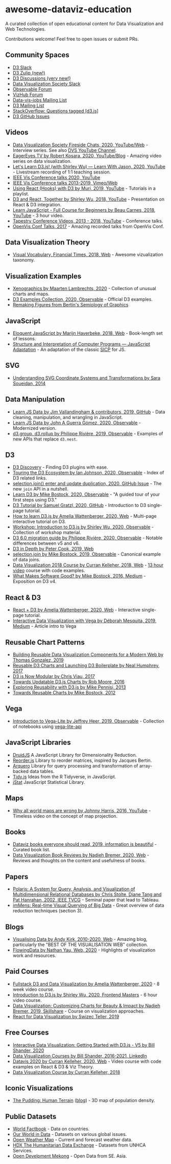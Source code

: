 # awesome-dataviz-education

A curated collection of open educational content for Data Visualization and Web Technologies.

Contributions welcome! Feel free to open issues or submit PRs.

## Community Spaces

- [D3 Slack](https://d3-slackin.herokuapp.com/)
- [D3 Zulip (new!)](https://d3js.zulipchat.com/)
- [D3 Discussions (very new!)](https://github.com/d3/d3/discussions)
- [Data Visualization Society Slack](https://www.datavisualizationsociety.com/join)
- [Observable Forum](https://talk.observablehq.com/)
- [VizHub Forum](https://vizhub.com/forum/)
- [Data-vis-jobs Mailing List](https://groups.google.com/g/data-vis-jobs?pli=1)
- [D3 Mailing List](https://groups.google.com/g/d3-js)
- [StackOverflow: Questions tagged [d3.js]](https://stackoverflow.com/questions/tagged/d3.js)
- [D3 GitHub Issues](https://github.com/d3)

## Videos

- [Data Visualization Society Fireside Chats, 2020, YouTube/Web](https://www.datavisualizationsociety.com/fireside-chats) - Interview series. See also [DVS YouTube Channel](https://www.youtube.com/channel/UCDvDHr5CYKBrbwaqRs04LPw).
- [EagerEyes TV by Robert Kosara, 2020, YouTube/Blog](https://eagereyes.org/tag/eagereyes-tv) - Amazing video series on data visualization.
- [Let's Learn D3.js! (with Shirley Wu) — Learn With Jason, 2020, YouTube](https://www.youtube.com/watch?list=PLz8Iz-Fnk_eTpvd49Sa77NiF8Uqq5Iykx&v=54APpd9TEWk&feature=emb_logo) - Livestream recording of 1:1 teaching session.
- [IEEE Vis Conference talks 2020, YouTube](https://www.youtube.com/channel/UCBJDy-9NtG3Db0YcuqNugiw)
- [IEEE Vis Conference talks 2013-2019, Vimeo/Web](https://jamesscottbrown.github.io/vis-videos/index.html)
- [Using React (Hooks) with D3 by Muri, 2019, YouTube](https://www.youtube.com/playlist?list=PLDZ4p-ENjbiPo4WH7KdHjh_EMI7Ic8b2B) - Tutorials in a playlist.
- [D3 and React, Together by Shirley Wu, 2018, YouTube](https://www.youtube.com/watch?v=zXBdNDnqV2Q) - Presentation on React & D3 integration.
- [Learn JavaScript - Full Course for Beginners by Beau Carnes, 2018, YouTube](https://www.youtube.com/watch?time_continue=6&v=PkZNo7MFNFg) - 3 hour video.
- [Tapestry Conference Videos, 2013 - 2018, YouTube](https://www.youtube.com/c/TapestryConference/playlists) - Conference talks.
- [OpenVis Conf Talks, 2017](http://www.openvisconf.com/2017/#videos) - Amazing recorded talks from OpenVis Conf.

## Data Visualization Theory

- [Visual Vocabulary, Financial Times, 2018, Web](https://ft-interactive.github.io/visual-vocabulary/) - Awesome vizualization taxonomy.

## Visualization Examples

- [Xenographics by Maarten Lambrechts, 2020](https://xeno.graphics/) - Collection of unusual charts and maps.
- [D3 Examples Collection, 2020, Observable](https://observablehq.com/@d3) - Official D3 examples.
- [Remaking Figures from Bertin's Semiology of Graphics](https://nicolas.kruchten.com/semiology_of_graphics/)

## JavaScript

- [Eloquent JavaScript by Marijn Haverbeke, 2018, Web](https://eloquentjavascript.net/) - Book-length set of lessons.
- [Structure and Interpretation of Computer Programs — JavaScript Adaptation](https://source-academy.github.io/sicp/) - An adaptation of the classic [SICP](https://mitpress.mit.edu/sites/default/files/sicp/full-text/book/book.html) for JS.

## SVG

- [Understanding SVG Coordinate Systems and Transformations by Sara Soueidan, 2014](https://www.sarasoueidan.com/blog/svg-coordinate-systems/)

## Data Manipulation

- [Learn JS Data by Jim Vallandingham & contributors, 2019, GitHub](http://learnjsdata.com/index.html) - Data cleaning, manipulation, and wrangling in JavaScript.
- [Learn JS Data by John A Guerra Gómez, 2020, Observable](https://observablehq.com/collection/@berkeleyvis/learn-js-data) - Modernized version.
- [d3.group, d3.rollup by Philippe Rivière, 2019, Observable](https://observablehq.com/@d3/d3-group) - Examples of new APIs that replace `d3.nest`.

## D3

- [D3 Discovery](https://d3-discovery.net/) - Finding D3 plugins with ease.
- [Touring the D3 Ecosystem by Ian Johnson, 2020, Observable](https://observablehq.com/@enjalot/touring-the-d3-ecosystem) - Index of D3 related links.
- [selection.join() enter and update duplication, 2020, GitHub Issue](https://github.com/d3/d3-selection/issues/260) - The new `join` API in a nutshell.
- [Learn D3 by Mike Bostock, 2020, Observable](https://observablehq.com/collection/@d3/learn-d3) - "A guided tour of your first steps using D3."
- [D3 Tutorial by Samuel Gratzl, 2020, GitHub](https://github.com/sgratzl/d3tutorial) - Introduction to D3 single-page tutorial.
- [How to learn D3.js by Amelia Wattenberger, 2020, Web](https://wattenberger.com/blog/d3) - Multi-page interactive tutorial on D3.
- [Workshop: Introduction to D3.js by Shirley Wu, 2020, Observable](https://observablehq.com/collection/@sxywu/introduction-to-d3-js) - Collection of workshop material.
- [D3 6.0 migration guide by Philippe Rivière, 2020, Observable](https://observablehq.com/@d3/d3v6-migration-guide) - Notable differences between v5 and v6.
- [D3 in Depth by Peter Cook, 2019, Web](https://www.d3indepth.com/)
- [selection.join by Mike Bostock, 2019, Observable](https://observablehq.com/@d3/selection-join) - Canonical example of data joins.
- [Data Visualization 2018 Course by Curran Kelleher, 2018, Web](https://curran.github.io/dataviz-course-2018/) - [13 hour video](https://www.youtube.com/watch?v=_8V5o2UHG0E) course with code examples.
- [What Makes Software Good? by Mike Bostock, 2016, Medium](https://medium.com/@mbostock/what-makes-software-good-943557f8a488) - Exposition on D3 v4.

## React & D3

- [React + D3 by Amelia Wattenberger, 2020, Web](https://wattenberger.com/blog/react-and-d3) - Interactive single-page tutorial.
- [Interactive Data Visualization with Vega by Déborah Mesquita, 2019, Medium](https://towardsdatascience.com/interactive-data-visualization-with-vega-ab09e2843d54) - Article intro to Vega

## Reusable Chart Patterns

- [Building Reusable Data Visualization Components for a Modern Web by Thomas Gonzalez, 2019](https://medium.com/nightingale/building-reusable-data-visualization-components-for-a-modern-web-e3d648d58a7c)
- [Reusable D3 Charts and Launching D3 Boilerplate by Neal Humphrey, 2017](http://nhumphrey.com/blog/2017/Reusable-D3-Charts/)
- [D3 is Now Modular by Chris Viau, 2017](https://medium.com/@christopheviau/d3-js-modularity-d5eed78ba06e)
- [Towards Updatable D3.js Charts by Rob Moore, 2016](https://www.toptal.com/d3-js/towards-reusable-d3-js-charts)
- [Exploring Reusability with D3.js by Mike Pennisi, 2013](https://bocoup.com/blog/reusability-with-d3)
- [Towards Reusable Charts by Mike Bostock, 2012](https://bost.ocks.org/mike/chart/)

## Vega

- [Introduction to Vega-Lite by Jeffrey Heer, 2019, Observable](https://observablehq.com/@uwdata/introduction-to-vega-lite) - Collection of notebooks using [vega-lite-api](https://vega.github.io/vega-lite-api/)

## JavaScript Libraries

- [DruidJS](https://github.com/saehm/DruidJS) A JavaScript Library for Dimensionality Reduction.
- [Reorder.js](https://github.com/jdfekete/reorder.js/) Library to reorder matrices, inspired by Jacques Bertin.
- [Arquero](https://github.com/uwdata/arquero) Library for query processing and transformation of array-backed data tables.
- [Tidy.js](https://github.com/pbeshai/tidy) Ideas from the R Tidyverse, in JavaScript.
- [jStat](https://github.com/jstat/jstat) JavaScript Statistical Library.

## Maps

- [Why all world maps are wrong by Johnny Harris, 2016, YouTube](https://www.youtube.com/watch?v=kIID5FDi2JQ) - Timeless video on the concept of map projection.

## Books

- [Dataviz books everyone should read, 2019, information is beautiful](https://informationisbeautiful.net/visualizations/dataviz-books/) - Curated book list.
- [Data Visualization Book Reviews by Nadieh Bremer, 2020, Web](https://www.visualcinnamon.com/resources/learning-data-visualization/books) - Reviews and thoughts on the content and usefulness of books.

## Papers

- [Polaris: A System for Query, Analysis, and Visualization of Multidimensional Relational Databases by
  Chris Stolte, Diane Tang and Pat Hanrahan, 2002, IEEE TVCG](https://graphics.stanford.edu/papers/polaris_extended/polaris.pdf) - Seminal paper that lead to Tableau.
- [imMens: Real-time Visual Querying of Big Data](https://sfu-db.github.io/cmpt884-fall16/Papers/immens.pdf) - Great overview of data reduction techniques (section 3).

## Blogs

- [Visualising Data by Andy Kirk, 2010-2020, Web](https://www.visualisingdata.com/blog/) - Amazing blog, particularly the "BEST OF THE VISUALISATION WEB" collection.
- [FlowingData by Nathan Yau, Web, 2020](https://flowingdata.com/) - Highlights of visualization work and resources.

## Paid Courses

- [Fullstack D3 and Data Visualization by Amelia Wattenberger, 2020](https://www.newline.co/fullstack-d3) - 8 week video course.
- [Introduction to D3.js by Shirley Wu, 2020, Frontend Masters](https://frontendmasters.com/courses/d3/) - 6 hour video course.
- [Data Visualization: Customizing Charts for Beauty & Impact by Nadieh Bremer, 2019, Skillshare](https://www.skillshare.com/classes/Data-Visualization-Customizing-Charts-for-Beauty-Impact/84030568) - Course on visualization approaches.
- [React for Data Visualization by Swizec Teller, 2019](https://reactfordataviz.com/)

## Free Courses

- [Interactive Data Visualization: Getting Started with D3.js - V5 by Bill Shander, 2020](https://www.skillshare.com/classes/Interactive-Data-Visualization-Getting-Started-with-D3-js-V5/2076025291/projects)
- [Data Visualization Courses by Bill Shander, 2016-2021, LinkedIn](https://www.linkedin.com/learning/instructors/bill-shander)
- [Datavis 2020 by Curran Kelleher, 2020, Web](https://datavis.tech/datavis-2020/) - Video course with code examples on React & D3 & Viz Theory.
- [Data Visualization Course by Curran Kelleher, 2018](https://curran.github.io/dataviz-course-2018/)

## Iconic Visualizations

- [The Pudding: Human Terrain](https://pudding.cool/2018/10/city_3d/) ([blog](https://blog.mapbox.com/how-the-pudding-team-uses-mapbox-4b5b8577001f)) - 3D map of population density.

## Public Datasets

- [World Factbook](https://github.com/factbook/factbook.json) - Data on countries.
- [Our World in Data](https://ourworldindata.org/) - Datasets on various global issues.
- [Open Weather Map](https://openweathermap.org/api) - Current and forecast weather data.
- [HDX The Humanitarian Data Exchange](https://data.humdata.org/) - Datasets from UNHCA Services.
- [Open Develpment Mekong](https://data.opendevelopmentmekong.net/dataset) - Open Data from SE. Asia.
